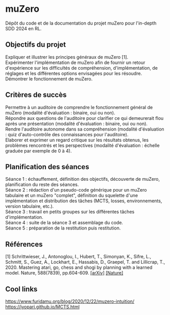 # muZero

Dépôt du code et de la documentation du projet muZero pour l'in-depth SDD 2024 en RL.

## Objectifs du projet

Expliquer et illustrer les principes généraux de muZero [1].  
Expérimenter l'implémentation de muZero afin de fournir un retour d'expérience sur les difficultés de compréhension, d'implémentation, de réglages et les différentes options envisagées pour les résoudre.  
Démontrer le fonctionnement de muZero.

## Critères de succès

Permettre à un auditoire de comprendre le fonctionnement général de muZero (modalité d'évaluation : binaire, oui ou non).  
Répondre aux questions de l'auditoire pour clarifier ce qui demeurerait flou après une présentation (modalité d'évaluation : binaire, oui ou non).  
Rendre l'auditoire autonome dans sa compréhension (modalité d'évaluation : quiz d'auto-contrôle des connaissances pour l'auditoire).  
Elaborer et exprimer un regard critique sur les résultats obtenus, les problèmes rencontrés et les perspectives (modalité d'évaluation :  échelle graduée par exemple de 0 à 4).

## Planification des séances

Séance 1 : échauffement, définition des objectifs, découverte de muZero, planification du reste des séances.  
Séance 2 : rédaction d'un pseudo-code générique pour un muZero tabulaire et un muZero "complet", définition du squelette d'une implémentation et distribution des tâches (MCTS, losses, environnements, version tabulaire, etc.).  
Séance 3 : travail en petits groupes sur les différentes tâches d'implémentation.  
Séance 4 : suite de la séance 3 et assemblage du code.  
Séance 5 : préparation de la restitution puis restitution.  

## Références

[1] Schrittwieser, J., Antonoglou, I., Hubert, T., Simonyan, K., Sifre, L., Schmitt, S., Guez, A., Lockhart, E., Hassabis, D., Graepel, T. and Lillicrap, T., 2020. Mastering atari, go, chess and shogi by planning with a learned model. Nature, 588(7839), pp.604-609. [\[arXiv\]](https://arxiv.org/abs/1911.08265) [\[Nature\]](https://www.nature.com/articles/s41586-020-03051-4)

## Cool links

https://www.furidamu.org/blog/2020/12/22/muzero-intuition/  
https://jyopari.github.io/MCTS.html  


